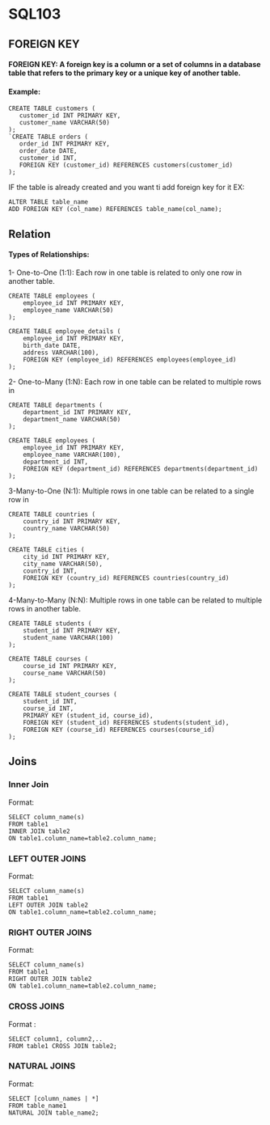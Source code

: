 # SQL103

##  FOREIGN KEY 
#### FOREIGN KEY: A foreign key is a column or a set of columns in a database table that refers to the primary key or a unique key of another table.

 #### Example:
 ```
CREATE TABLE customers (
    customer_id INT PRIMARY KEY,
    customer_name VARCHAR(50)
);
`CREATE TABLE orders (
    order_id INT PRIMARY KEY,
    order_date DATE,
    customer_id INT,
    FOREIGN KEY (customer_id) REFERENCES customers(customer_id)
);
```
IF the table is already created and you want ti add foreign key for it EX:
```
ALTER TABLE table_name
ADD FOREIGN KEY (col_name) REFERENCES table_name(col_name);
```
## Relation 
#### Types of Relationships:
1- One-to-One (1:1): Each row in one table is related to only one row in another table.
```
CREATE TABLE employees (
    employee_id INT PRIMARY KEY,
    employee_name VARCHAR(50)
);

CREATE TABLE employee_details (
    employee_id INT PRIMARY KEY,
    birth_date DATE,
    address VARCHAR(100),
    FOREIGN KEY (employee_id) REFERENCES employees(employee_id)
);
```
2- One-to-Many (1:N): Each row in one table can be related to multiple rows in 
```
CREATE TABLE departments (
    department_id INT PRIMARY KEY,
    department_name VARCHAR(50)
);

CREATE TABLE employees (
    employee_id INT PRIMARY KEY,
    employee_name VARCHAR(100),
    department_id INT,
    FOREIGN KEY (department_id) REFERENCES departments(department_id)
);

```
3-Many-to-One (N:1): Multiple rows in one table can be related to a single row in 
```
CREATE TABLE countries (
    country_id INT PRIMARY KEY,
    country_name VARCHAR(50)
);

CREATE TABLE cities (
    city_id INT PRIMARY KEY,
    city_name VARCHAR(50),
    country_id INT,
    FOREIGN KEY (country_id) REFERENCES countries(country_id)
);

```
4-Many-to-Many (N:N): Multiple rows in one table can be related to multiple rows in another table.
```
CREATE TABLE students (
    student_id INT PRIMARY KEY,
    student_name VARCHAR(100)
);

CREATE TABLE courses (
    course_id INT PRIMARY KEY,
    course_name VARCHAR(50)
);

CREATE TABLE student_courses (
    student_id INT,
    course_id INT,
    PRIMARY KEY (student_id, course_id),
    FOREIGN KEY (student_id) REFERENCES students(student_id),
    FOREIGN KEY (course_id) REFERENCES courses(course_id)
);
```
## Joins
### Inner Join
Format:
```
SELECT column_name(s)
FROM table1
INNER JOIN table2
ON table1.column_name=table2.column_name;
```

### LEFT OUTER JOINS
Format: 
```
SELECT column_name(s)
FROM table1
LEFT OUTER JOIN table2
ON table1.column_name=table2.column_name;
```

###  RIGHT OUTER JOINS
Format: 
```
SELECT column_name(s)
FROM table1
RIGHT OUTER JOIN table2
ON table1.column_name=table2.column_name;
```
### CROSS JOINS 
Format : 
```
SELECT column1, column2,..
FROM table1 CROSS JOIN table2;
```

### NATURAL JOINS
Format: 
```
SELECT [column_names | *]
FROM table_name1
NATURAL JOIN table_name2;
```
